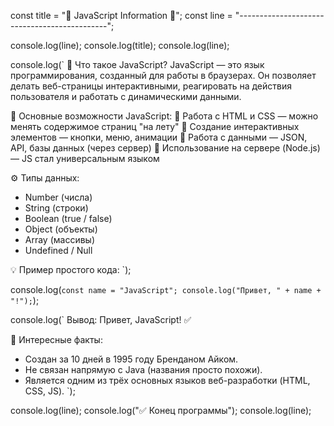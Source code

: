 const title = "🌟 JavaScript Information 🌟";
const line = "---------------------------------------------";

console.log(line);
console.log(title);
console.log(line);

console.log(`
📘 Что такое JavaScript?
JavaScript — это язык программирования, созданный для работы в браузерах.
Он позволяет делать веб-страницы интерактивными, реагировать на действия
пользователя и работать с динамическими данными.

🧠 Основные возможности JavaScript:
⿡ Работа с HTML и CSS — можно менять содержимое страниц "на лету"
⿢ Создание интерактивных элементов — кнопки, меню, анимации
⿣ Работа с данными — JSON, API, базы данных (через сервер)
⿤ Использование на сервере (Node.js) — JS стал универсальным языком

⚙ Типы данных:
- Number (числа)
- String (строки)
- Boolean (true / false)
- Object (объекты)
- Array (массивы)
- Undefined / Null

💡 Пример простого кода:
`);

console.log(`const name = "JavaScript";
console.log("Привет, " + name + "!");`);

console.log(`
Вывод: Привет, JavaScript! ✅

🚀 Интересные факты:
- Создан за 10 дней в 1995 году Бренданом Айком.
- Не связан напрямую с Java (названия просто похожи).
- Является одним из трёх основных языков веб-разработки (HTML, CSS, JS).
`);

console.log(line);
console.log("✅ Конец программы");
console.log(line);
